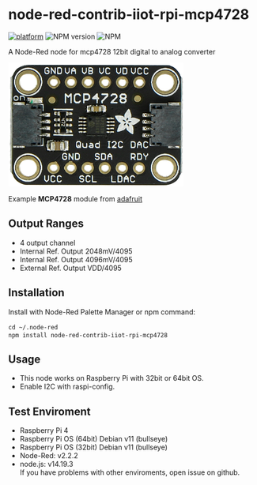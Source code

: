 # node-red-contrib-iiot-rpi-mcp4728

[![platform](https://img.shields.io/badge/platform-Node--RED-red)](https://nodered.org)
![NPM version](https://badge.fury.io/js/node-red-contrib-iiot-rpi-mcp4728.svg)
![NPM](https://img.shields.io/npm/l/node-red-contrib-iiot-rpi-mcp4728)

A Node-Red node for mcp4728 12bit digital to analog converter<br>

![image info](images/mcp4728.png)

Example  **MCP4728** module from [adafruit](https://learn.adafruit.com/adafruit-mcp4728-i2c-quad-dac)

## Output Ranges
- 4 output channel
- Internal Ref. Output 2048mV/4095
- Internal Ref. Output 4096mV/4095
- External Ref. Output VDD/4095

## Installation
Install with Node-Red Palette Manager or npm command:
```
cd ~/.node-red
npm install node-red-contrib-iiot-rpi-mcp4728
```

## Usage
- This node works on Raspberry Pi with 32bit or 64bit OS.
- Enable I2C with raspi-config.

## Test Enviroment
- Raspberry Pi 4
- Raspberry Pi OS (64bit) Debian v11 (bullseye)
- Raspberry Pi OS (32bit) Debian v11 (bullseye)
- Node-Red: v2.2.2
- node.js: v14.19.3<br>
If you have problems with other enviroments, open issue on github.
